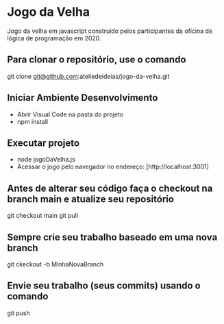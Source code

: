 # Jogo da Velha
Jogo da velha em javascript construído pelos participantes da oficina de lógica de programação em 2020.

## Para clonar o repositório, use o comando
git clone git@github.com:ateliedeideias/jogo-da-velha.git

## Iniciar Ambiente Desenvolvimento
- Abrir Visual Code na pasta do projeto
- npm install

## Executar projeto
- node jogoDaVelha.js
- Acessar o jogo pelo navegador no endereço: [http://localhost:3001]
## Antes de alterar seu código faça o checkout na branch main e atualize seu repositório
git checkout main
git pull

## Sempre crie seu trabalho baseado em uma nova branch
git ckeckout -b MinhaNovaBranch

## Envie seu trabalho (seus commits) usando o comando
git push